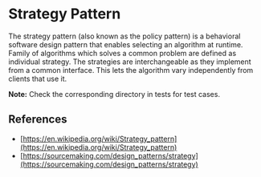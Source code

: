 # Strategy Pattern

The strategy pattern (also known as the policy pattern) is a behavioral software design pattern that enables selecting 
an algorithm at runtime. Family of algorithms which solves a common problem are defined as individual strategy. The 
strategies are interchangeable as they implement from a common interface. This lets the algorithm vary independently 
from clients that use it.

**Note:** Check the corresponding directory in tests for test cases. 

## References

* [https://en.wikipedia.org/wiki/Strategy_pattern](https://en.wikipedia.org/wiki/Strategy_pattern)
* [https://sourcemaking.com/design_patterns/strategy](https://sourcemaking.com/design_patterns/strategy)
